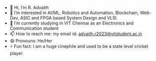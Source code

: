 - 👋 Hi, I’m R. Advaith
- 👀 I’m interested in AI/ML, Robotics and Automation, Blockchain, Web-Dev, ASIC and FPGA based System Design and VLSI.
- 🌱 I’m currently studying in VIT Chennai as an Electronics and Communication student
- 📫 How to reach me: my email id: advaith.r2023@vitstudent.ac.in
- 😄 Pronouns: He/Her
- ⚡ Fun fact: I am a huge cinephile and used to be a state level cricket player.

<!---
RAdvaithVIT/RAdvaithVIT is a ✨ special ✨ repository because its `README.md` (this file) appears on your GitHub profile.
You can click the Preview link to take a look at your changes.
--->
